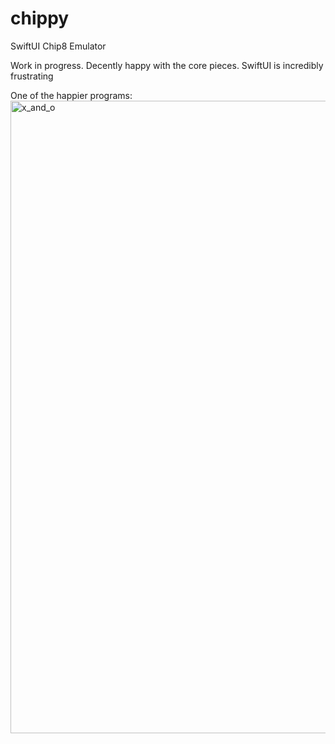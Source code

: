 # chippy
SwiftUI Chip8 Emulator

Work in progress. Decently happy with the core pieces. SwiftUI is incredibly frustrating

One of the happier programs:
<img width="1012" alt="x_and_o" src="https://user-images.githubusercontent.com/4216170/132990514-2cc8389f-c5a7-4dc1-91b2-76692aa9862b.png">

